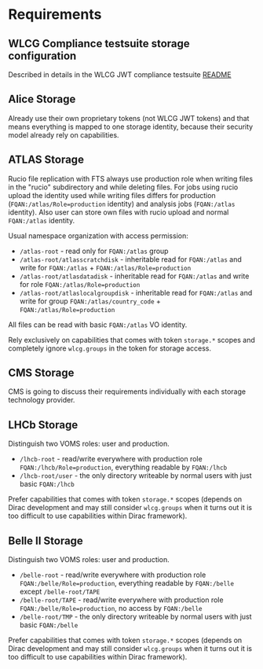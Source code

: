 # Requirements

## WLCG Compliance testsuite storage configuration

Described in details in the WLCG JWT compliance testsuite [README](https://github.com/indigo-iam/wlcg-jwt-compliance-tests/blob/master/README.md)

## Alice Storage

Already use their own proprietary tokens (not WLCG JWT tokens) and that means everything is mapped to one storage identity, because their security model already rely on capabilities.

## ATLAS Storage

Rucio file replication with FTS always use production role when writing files in the "rucio" subdirectory
and while deleting files. For jobs using rucio upload the identity used while writing files differs
for production (`FQAN:/atlas/Role=production` identity) and analysis jobs (`FQAN:/atlas` identity). Also user
can store own files with rucio upload and normal `FQAN:/atlas` identity.

Usual namespace organization with access permission:

* `/atlas-root` - read only for `FQAN:/atlas` group
* `/atlas-root/atlasscratchdisk` - inheritable read for `FQAN:/atlas` and write for `FQAN:/atlas` + `FQAN:/atlas/Role=production`
* `/atlas-root/atlasdatadisk` - inheritable read for `FQAN:/atlas` and write for role `FQAN:/atlas/Role=production`
* `/atlas-root/atlaslocalgroupdisk` - inheritable read for `FQAN:/atlas` and write for group `FQAN:/atlas/country_code` + `FQAN:/atlas/Role=production`

All files can be read with basic `FQAN:/atlas` VO identity.

Rely exclusively on capabilities that comes with token `storage.*` scopes and completely ignore `wlcg.groups` in the token for storage access.

## CMS Storage

CMS is going to discuss their requirements individually with each storage technology provider.

## LHCb Storage

Distinguish two VOMS roles: user and production.

* `/lhcb-root` - read/write everywhere with production role `FQAN:/lhcb/Role=production`, everything readable by `FQAN:/lhcb`
* `/lhcb-root/user` - the only directory writeable by normal users with just basic `FQAN:/lhcb`

Prefer capabilities that comes with token `storage.*` scopes (depends on Dirac development and may still consider `wlcg.groups` when it turns out it is too difficult to use capabilities within Dirac framework).

## Belle II Storage

Distinguish two VOMS roles: user and production.

* `/belle-root` - read/write everywhere with production role `FQAN:/belle/Role=production`, everything readable by `FQAN:/belle` except `/belle-root/TAPE`
* `/belle-root/TAPE` - read/write everywhere with production role `FQAN:/belle/Role=production`, no access by `FQAN:/belle`
* `/belle-root/TMP` - the only directory writeable by normal users with just basic `FQAN:/belle`

Prefer capabilities that comes with token `storage.*` scopes (depends on Dirac development and may still consider `wlcg.groups` when it turns out it is too difficult to use capabilities within Dirac framework).
